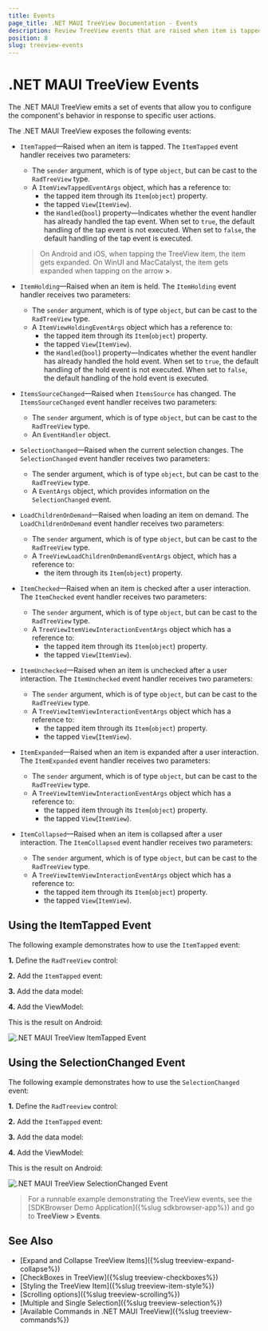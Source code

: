 ```yaml
---
title: Events
page_title: .NET MAUI TreeView Documentation - Events
description: Review TreeView events that are raised when item is tapped, selected and source is changed. 
position: 8
slug: treeview-events
---
```


# .NET MAUI TreeView Events

The .NET MAUI TreeView emits a set of events that allow you to configure the component's behavior in response to specific user actions.

The .NET MAUI TreeView exposes the following events:

* `ItemTapped`&mdash;Raised when an item is tapped. The `ItemTapped` event handler receives two parameters:
	* The `sender` argument, which is of type `object`, but can be cast to the `RadTreeView` type.
	* A `ItemViewTappedEventArgs` object, which has a reference to:
		* the tapped item through its `Item`(`object`) property.
		* the tapped `View`(`ItemView`).
		* the `Handled`(`bool`) property&mdash;Indicates whether the event handler has already handled the tap event. When set to `true`, the default handling of the tap event is not executed. When set to `false`, the default handling of the tap event is executed.

	> On Android and iOS, when tapping the TreeView item, the item gets expanded. On WinUI and MacCatalyst, the item gets expanded when tapping on the arrow **>**. 

* `ItemHolding`&mdash;Raised when an item is held. The `ItemHolding` event handler receives two parameters:
	* The `sender` argument, which is of type `object`, but can be cast to the `RadTreeView` type.
	* A `ItemViewHoldingEventArgs` object which has a reference to:
		* the tapped item through its `Item`(`object`) property.
		* the tapped `View`(`ItemView`).
		* the `Handled`(`bool`) property&mdash;Indicates whether the event handler has already handled the hold event. When set to `true`, the default handling of the hold event is not executed. When set to `false`, the default handling of the hold event is executed.

* `ItemsSourceChanged`&mdash;Raised when `ItemsSource` has changed. The `ItemsSourceChanged` event handler receives two parameters:
	* The `sender` argument, which is of type `object`, but can be cast to the `RadTreeView` type.
	* An `EventHandler` object.
	
* `SelectionChanged`&mdash;Raised when the current selection changes. The `SelectionChanged` event handler receives two parameters:
	* The sender argument, which is of type `object`, but can be cast to the `RadTreeView` type.
	* A `EventArgs` object, which provides information on the `SelectionChanged` event.

* `LoadChildrenOnDemand`&mdash;Raised when loading an item on demand. The `LoadChildrenOnDemand` event handler receives two parameters:
	* The `sender` argument, which is of type `object`, but can be cast to the `RadTreeView` type.
	* A `TreeViewLoadChildrenOnDemandEventArgs` object, which has a reference to:
		* the item through its `Item`(`object`) property.
		

* `ItemChecked`&mdash;Raised when an item is checked after a user interaction. The `ItemChecked` event handler receives two parameters:
	* The `sender` argument, which is of type `object`, but can be cast to the `RadTreeView` type.
	* A `TreeViewItemViewInteractionEventArgs` object which has a reference to:
		* the tapped item through its `Item`(`object`) property.
		* the tapped `View`(`ItemView`).

* `ItemUnchecked`&mdash;Raised when an item is unchecked after a user interaction. The `ItemUnchecked` event handler receives two parameters:
	* The `sender` argument, which is of type `object`, but can be cast to the `RadTreeView` type.
	* A `TreeViewItemViewInteractionEventArgs` object which has a reference to:
		* the tapped item through its `Item`(`object`) property.
		* the tapped `View`(`ItemView`).

* `ItemExpanded`&mdash;Raised when an item is expanded after a user interaction. The `ItemExpanded` event handler receives two parameters:
	* The `sender` argument, which is of type `object`, but can be cast to the `RadTreeView` type.
	* A `TreeViewItemViewInteractionEventArgs` object which has a reference to:
		* the tapped item through its `Item`(`object`) property.
		* the tapped `View`(`ItemView`).

* `ItemCollapsed`&mdash;Raised when an item is collapsed after a user interaction. The `ItemCollapsed` event handler receives two parameters:
	* The `sender` argument, which is of type `object`, but can be cast to the `RadTreeView` type.
	* A `TreeViewItemViewInteractionEventArgs` object which has a reference to:
		* the tapped item through its `Item`(`object`) property.
		* the tapped `View`(`ItemView`).

## Using the ItemTapped Event

The following example demonstrates how to use the `ItemTapped` event:

**1.** Define the `RadTreeView` control: 

<snippet id='treeview-itemtapped'/>

**2.** Add the `ItemTapped` event: 

<snippet id='treeview-itemtapped-event'/>

**3.** Add the data model: 

<snippet id='treeview-events-data'/>

**4.** Add the ViewModel: 

<snippet id='treeview-events-viewmodel'/>

This is the result on Android:

![.NET MAUI TreeView ItemTapped Event](images/treeview-itemtapped.gif)

## Using the SelectionChanged Event

The following example demonstrates how to use the `SelectionChanged` event:

**1.** Define the `RadTreeview` control: 

<snippet id='treeview-selectionchanged'/>

**2.** Add the `ItemTapped` event: 

<snippet id='treeview-selectionchanged-event'/>

**3.** Add the data model: 

<snippet id='treeview-events-data'/>

**4.** Add the ViewModel: 

<snippet id='treeview-events-viewmodel'/>

This is the result on Android:

![.NET MAUI TreeView SelectionChanged Event](images/treeview-selection.gif)

> For a runnable example demonstrating the TreeView events, see the [SDKBrowser Demo Application]({%slug sdkbrowser-app%}) and go to **TreeView > Events**.

## See Also

* [Expand and Collapse TreeView Items]({%slug treeview-expand-collapse%})
* [CheckBoxes in TreeView]({%slug treeview-checkboxes%})
* [Styling the TreeView Item]({%slug treeview-item-style%})
* [Scrolling options]({%slug treeview-scrolling%})
* [Multiple and Single Selection]({%slug treeview-selection%})
* [Available Commands in .NET MAUI TreeView]({%slug treeview-commands%})
